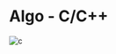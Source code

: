 # Algo - C/C++

![c](https://user-images.githubusercontent.com/104721814/172053685-230b7df8-f70c-4ece-9621-b3f94de95c31.gif)

